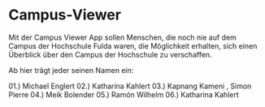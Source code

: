 Campus-Viewer
=============

Mit der Campus Viewer App sollen Menschen, 
die noch nie auf dem Campus der Hochschule Fulda waren, 
die Möglichkeit erhalten, 
sich einen Überblick über den Campus der Hochschule zu verschaffen. 

Ab hier trägt jeder seinen Namen ein:

01.) Michael Englert
02.) Katharina Kahlert 
03.) Kapnang Kameni , Simon Pierre
04.) Meik Bolender
05.) Ramón Wilhelm
06.) Katharina Kahlert 
